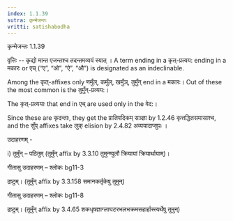 ```yaml
---
index: 1.1.39
sutra: कृन्मेजन्तः
vritti: satishabodha
---
```



 कृन्मेजन्तः 1.1.39 


वृत्तिः -- कृद्यो मान्‍त एजन्‍तश्‍च तदन्‍तमव्‍ययं स्‍यात् । A term ending in a कृत्-प्रत्यय: ending in a मकारः or एच् (“ए”, “ओ”, “ऐ”, “औ”) is designated as an indeclinable. 


Among the कृत्-affixes only णमुँल्, कमुँल्, खमुँञ्, तुमुँन् end in a मकारः। Out of these the most common is the तुमुँन्-प्रत्यय:। 


The कृत्-प्रत्ययाः that end in एच् are used only in the वेद:। 


Since these are कृदन्ताः, they get the प्रातिपदिकम् सञ्ज्ञा by 1.2.46 कृत्तद्धितसमासाश्च, and the सुँप् affixes take लुक् elision by 2.4.82 अव्ययादाप्सुपः । 


उदाहरणम् - 

i) तुमुँन् – पठितुम् (तुमुँन् affix by 3.3.10 तुमुन्ण्वुलौ क्रियायां क्रियार्थायाम्‌)। 


गीतासु उदाहरणम् – श्लोकः bg11-3 


द्रष्टुम्। (तुमुँन् affix by 3.3.158 समानकर्तृकेषु तुमुन्) 


गीतासु उदाहरणम् – श्लोकः bg11-8 


द्रष्टुम्। (तुमुँन् affix by 3.4.65 शकधृषज्ञाग्लाघटरभलभक्रमसहार्हास्त्यर्थेषु तुमुन्) 


